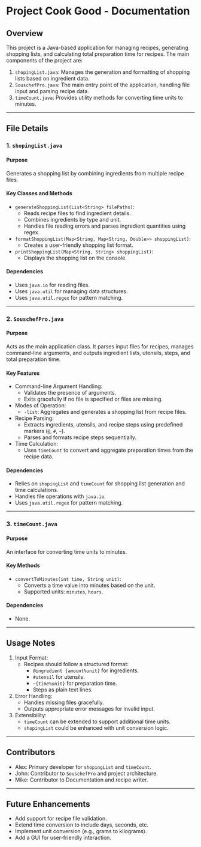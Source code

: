 
# Project Cook Good - Documentation

## Overview
This project is a Java-based application for managing recipes, generating shopping lists, and calculating total preparation time for recipes. The main components of the project are:

1. `shopingList.java`: Manages the generation and formatting of shopping lists based on ingredient data.
2. `SouschefPro.java`: The main entry point of the application, handling file input and parsing recipe data.
3. `timeCount.java`: Provides utility methods for converting time units to minutes.

---

## File Details

### 1. `shopingList.java`

#### Purpose
Generates a shopping list by combining ingredients from multiple recipe files.

#### Key Classes and Methods
- `generateShoppingList(List<String> filePaths)`:
  - Reads recipe files to find ingredient details.
  - Combines ingredients by type and unit.
  - Handles file reading errors and parses ingredient quantities using regex.
- `formatShoppingList(Map<String, Map<String, Double>> shoppingList)`:
  - Creates a user-friendly shopping list format.
- `printShoppingList(Map<String, String> shoppingList)`:
  - Displays the shopping list on the console.

#### Dependencies
- Uses `java.io` for reading files.
- Uses `java.util` for managing data structures.
- Uses `java.util.regex` for pattern matching.

---

### 2. `SouschefPro.java`

#### Purpose
Acts as the main application class. It parses input files for recipes, manages command-line arguments, and outputs ingredient lists, utensils, steps, and total preparation time.

#### Key Features
- Command-line Argument Handling:
  - Validates the presence of arguments.
  - Exits gracefully if no file is specified or files are missing.
- Modes of Operation:
  - `-list`: Aggregates and generates a shopping list from recipe files.
- Recipe Parsing:
  - Extracts ingredients, utensils, and recipe steps using predefined markers (`@`, `#`, `~`).
  - Parses and formats recipe steps sequentially.
- Time Calculation:
  - Uses `timeCount` to convert and aggregate preparation times from the recipe data.

#### Dependencies
- Relies on `shopingList` and `timeCount` for shopping list generation and time calculations.
- Handles file operations with `java.io`.
- Uses `java.util.regex` for pattern matching.

---

### 3. `timeCount.java`

#### Purpose
An interface for converting time units to minutes.

#### Key Methods
- `convertToMinutes(int time, String unit)`:
  - Converts a time value into minutes based on the unit.
  - Supported units: `minutes`, `hours`.

#### Dependencies
- None.

---

## Usage Notes
1. Input Format:
   - Recipes should follow a structured format:
     - `@ingredient {amount%unit}` for ingredients.
     - `#utensil` for utensils.
     - `~{time%unit}` for preparation time.
     - Steps as plain text lines.
2. Error Handling:
   - Handles missing files gracefully.
   - Outputs appropriate error messages for invalid input.
3. Extensibility:
   - `timeCount` can be extended to support additional time units.
   - `shopingList` could be enhanced with unit conversion logic.

---

## Contributors
- Alex: Primary developer for `shopingList` and `timeCount`.
- John: Contributor to `SouschefPro` and project architecture.
- Mike: Contributor to Documentation and recipe writer.

---

## Future Enhancements
- Add support for recipe file validation.
- Extend time conversion to include days, seconds, etc.
- Implement unit conversion (e.g., grams to kilograms).
- Add a GUI for user-friendly interaction.